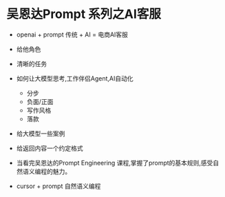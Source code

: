 # 吴恩达Prompt 系列之AI客服

- openai + prompt
  传统 + AI = 电商AI客服

- 给他角色
- 清晰的任务
- 如何让大模型思考,工作伴侣Agent,AI自动化

  - 分步
   - 负面/正面 
   - 写作风格
   - 落款
- 给大模型一些案例
- 给返回内容一个约定格式

- 当看完吴恩达的Prompt  Engineering 课程,掌握了prompt的基本规则,感受自然语义编程的魅力。
 - cursor + prompt 自然语义编程    
  

